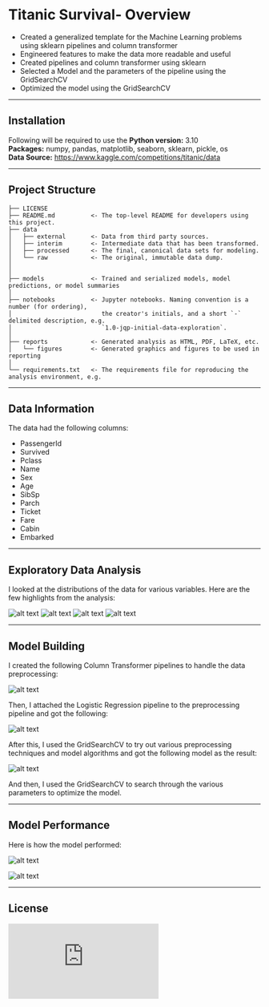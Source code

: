 Titanic Survival- Overview
==========================

- Created a generalized template for the Machine Learning problems using sklearn pipelines and column transformer
- Engineered features to make the data more readable and useful
- Created pipelines and column transformer using sklearn
- Selected a Model and the parameters of the pipeline using the GridSearchCV
- Optimized the model using the GridSearchCV

----
Installation
------------
Following will be required to use the 
**Python version:** 3.10   
**Packages:** numpy, pandas, matplotlib, seaborn, sklearn, pickle, os   
**Data Source:** https://www.kaggle.com/competitions/titanic/data

---
Project Structure
--------------------

    ├── LICENSE
    ├── README.md          <- The top-level README for developers using this project.
    ├── data
    │   ├── external       <- Data from third party sources.
    │   ├── interim        <- Intermediate data that has been transformed.
    │   ├── processed      <- The final, canonical data sets for modeling.
    │   └── raw            <- The original, immutable data dump.
    │
    │
    ├── models             <- Trained and serialized models, model predictions, or model summaries
    │
    ├── notebooks          <- Jupyter notebooks. Naming convention is a number (for ordering),
    │                         the creator's initials, and a short `-` delimited description, e.g.
    │                         `1.0-jqp-initial-data-exploration`.
    │
    ├── reports            <- Generated analysis as HTML, PDF, LaTeX, etc.
    │   └── figures        <- Generated graphics and figures to be used in reporting
    │
    └── requirements.txt   <- The requirements file for reproducing the analysis environment, e.g.

--------
Data Information
--------------------
The data had the following columns:   
- PassengerId
- Survived
- Pclass
- Name
- Sex
- Age
- SibSp
- Parch
- Ticket
- Fare
- Cabin
- Embarked

---
Exploratory Data Analysis 
-------------------------
I looked at the distributions of the data for various variables. Here are the few highlights from the analysis:

![alt text](reports/figures/age_dist.png "Age Distribution")
![alt text](reports/figures/fare_dist.png "Fare Distribution")
![alt text](reports/figures/pclass_hist.png "Pclass Histogram")
![alt text](reports/figures/correlation_heatmap.png "Correlation")

---
Model Building
--------------
I created the following Column Transformer pipelines to handle the data preprocessing:

![alt text](reports/figures/preprocessing_pipeline.png "Preprocessing Pipeline")

Then, I attached the Logistic Regression pipeline to the preprocessing pipeline and got the following:

![alt text](reports/figures/model_pipeline.png "Model Pipeline")

After this, I used the GridSearchCV to try out various preprocessing techniques and model algorithms and got the following model as the result:

![alt text](reports/figures/best_estimator.png "Best Estimator")

And then, I used the GridSearchCV to search through the various parameters to optimize the model.

---
Model Performance
-----------------
Here is how the model performed:

![alt text](reports/figures/initial_performance.png "Performance")

![alt text](reports/figures/confusion_matrix.png "Confusion Matrix")

---
License
-------
![License](https://spdx.org/licenses/MIT.html "LICENSE")

